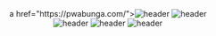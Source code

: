 

<div align="center">
  a href="https://pwabunga.com/"><img src="https://www.pwabunga.com/github/pwa-bunga-intro.jpg" alt="header"/></a>
  <img src="https://www.pwabunga.com/github/pwa-bunga-features-title.jpg" alt="header"/>
</div>
<div align="center">
<img src="https://www.pwabunga.com/github/pwa-bunga-features-1.jpg" alt="header"/>
  <img src="https://www.pwabunga.com/github/pwa-bunga-features-1.jpg" alt="header"/>
  <img src="https://www.pwabunga.com/github/pwa-bunga-features-1.jpg" alt="header"/>
</div>

<!--
**PwaBunga/PwaBunga** is a ✨ _special_ ✨ repository because its `README.md` (this file) appears on your GitHub profile.


Here are some ideas to get you started:

- 🔭 I’m currently working on ...
- 🌱 I’m currently learning ...
- 👯 I’m looking to collaborate on ...
- 🤔 I’m looking for help with ...
- 💬 Ask me about ...
- 📫 How to reach me: ...
- 😄 Pronouns: ...
- ⚡ Fun fact: ...
-->
